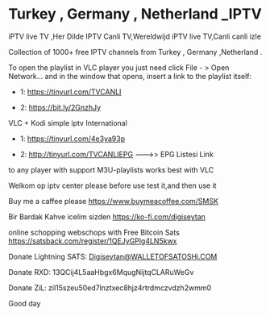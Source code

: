 # Turkey , Germany , Netherland _IPTV
iPTV live TV ,Her Dilde IPTV Canli TV,Wereldwijd iPTV live TV,Canli canli izle

Collection of 1000+ free IPTV channels from Turkey , Germany ,Netherland .

To open the playlist in VLC player you just need click File - > Open Network... and in the window that opens, insert a link to the playlist itself:

- 1: https://tinyurl.com/TVCANLI 

- 2: https://bit.ly/2GnzhJy

VLC + Kodi simple iptv International 

- 1: https://tinyurl.com/4e3ya93p 

- 2: http://tinyurl.com/TVCANLIEPG  --->> EPG Listesi Link

to any player with support M3U-playlists works best with VLC


Welkom op iptv center please before use test it,and then use it

Buy me a caffee please
https://www.buymeacoffee.com/SMSK

Bir Bardak Kahve icelim sizden 
https://ko-fi.com/digiseytan

online schopping webschops with Free Bitcoin Sats
https://satsback.com/register/1QEJyGPlg4LN5kwx

Donate Lightning SATS: Digiseytan@WALLETOFSATOSHi.COM

Donate RXD: 13QCij4L5aaHbgx6MqugNijtqCLARuWeGv

Donate ZiL: zil15szeu50ed7lnztxec8hjz4rtrdmczvdzh2wmm0

Good day
